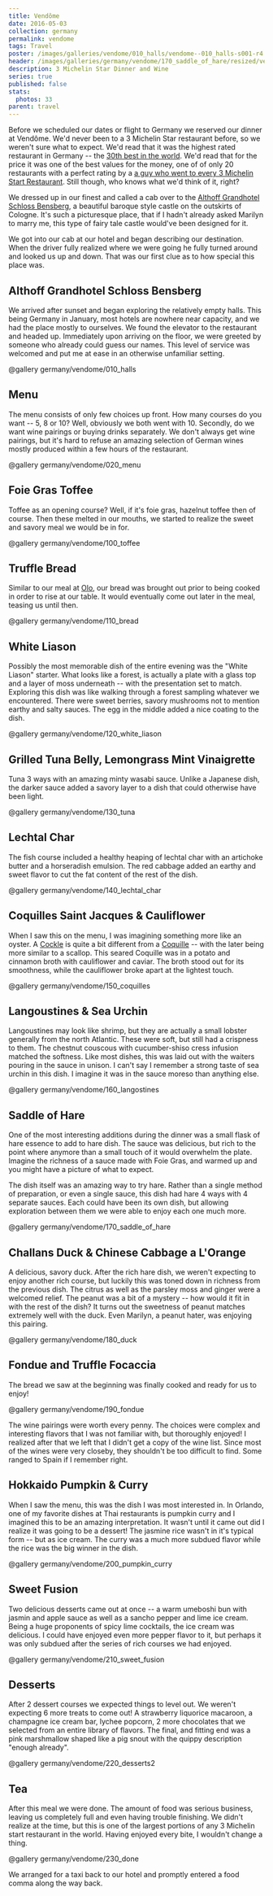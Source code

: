 ```yaml
---
title: Vendôme
date: 2016-05-03
collection: germany
permalink: vendome
tags: Travel
poster: /images/galleries/vendome/010_halls/vendome--010_halls-s001-r4.jpg
header: /images/galleries/germany/vendome/170_saddle_of_hare/resized/vendome--170_saddle_of_hare-s017-r5.jpg
description: 3 Michelin Star Dinner and Wine
series: true
published: false
stats:
  photos: 33
parent: travel
---
```


Before we scheduled our dates or flight to Germany we reserved our dinner at Vendôme. We'd never been to a 3 Michelin Star restaurant before, so we weren't sure what to expect. We'd read that it was the highest rated restaurant in Germany -- the [30th best in the world](http://www.theworlds50best.com/list/1-50-winners/Vendome). We'd read that for the price it was one of the best values for the money, one of of only 20 restaurants with a perfect rating by a [a guy who went to every 3 Michelin Start Restaurant](http://www.andyhayler.com/restaurant/vendome). Still though, who knows what we'd think of it, right?

We dressed up in our finest and called a cab over to the [Althoff Grandhotel Schloss Bensberg](http://www.schlossbensberg.com/en), a beautiful baroque style castle on the outskirts of Cologne. It's such a picturesque place, that if I hadn't already asked Marilyn to marry me, this type of fairy tale castle would've been designed for it.

We got into our cab at our hotel and began describing our destination. When the driver fully realized where we were going he fully turned around and looked us up and down. That was our first clue as to how special this place was.


## Althoff Grandhotel Schloss Bensberg

We arrived after sunset and began exploring the relatively empty halls. This being Germany in January, most hotels are nowhere near capacity, and we had the place mostly to ourselves. We found the elevator to the restaurant and headed up. Immediately upon arriving on the floor, we were greeted by someone who already could guess our names. This level of service was welcomed and put me at ease in an otherwise unfamiliar setting.

@gallery germany/vendome/010_halls

## Menu

The menu consists of only few choices up front. How many courses do you want -- 5, 8 or 10? Well, obviously we both went with 10. Secondly, do we want wine pairings or buying drinks separately. We don't always get wine pairings, but it's hard to refuse an amazing selection of German wines mostly produced within a few hours of the restaurant.

@gallery germany/vendome/020_menu


## Foie Gras Toffee

Toffee as an opening course? Well, if it's foie gras, hazelnut toffee then of course. Then these melted in our mouths, we started to realize the sweet and savory meal we would be in for.

@gallery germany/vendome/100_toffee

## Truffle Bread

Similar to our meal at [Olo](/photos/finland/meals), our bread was brought out prior to being cooked in order to rise at our table. It would eventually come out later in the meal, teasing us until then.

@gallery germany/vendome/110_bread


## White Liason

Possibly the most memorable dish of the entire evening was the "White Liason" starter. What looks like a forest, is actually a plate with a glass top and a layer of moss underneath -- with the presentation set to match. Exploring this dish was like walking through a forest sampling whatever we encountered. There were sweet berries, savory mushrooms not to mention earthy and salty sauces. The egg in the middle added a nice coating to the dish.

@gallery germany/vendome/120_white_liason


## Grilled Tuna Belly, Lemongrass Mint Vinaigrette

Tuna 3 ways with an amazing minty wasabi sauce. Unlike a Japanese dish, the darker sauce added a savory layer to a dish that could otherwise have been light.

@gallery germany/vendome/130_tuna


## Lechtal Char

The fish course included a healthy heaping of lechtal char with an artichoke butter and a horseradish emulsion. The red cabbage added an earthy and sweet flavor to cut the fat content of the rest of the dish.

@gallery germany/vendome/140_lechtal_char


## Coquilles Saint Jacques & Cauliflower

When I saw this on the menu, I was imagining something more like an oyster. A [Cockle](https://en.wikipedia.org/wiki/Cockle_(bivalve)) is quite a bit different from a [Coquille](http://www.dictionary.com/browse/coquilles) -- with the later being more similar to a scallop. This seared Coquille was in a potato and cinnamon broth with cauliflower and caviar. The broth stood out for its smoothness, while the cauliflower broke apart at the lightest touch.

@gallery germany/vendome/150_coquilles


## Langoustines & Sea Urchin

Langoustines may look like shrimp, but they are actually a small lobster generally from the north Atlantic. These were soft, but still had a crispness to them. The chestnut couscous with cucumber-shiso cress infusion matched the softness. Like most dishes, this was laid out with the waiters pouring in the sauce in unison. I can't say I remember a strong taste of sea urchin in this dish. I imagine it was in the sauce moreso than anything else.

@gallery germany/vendome/160_langostines


## Saddle of Hare

One of the most interesting additions during the dinner was a small flask of hare essence to add to hare dish. The sauce was delicious, but rich to the point where anymore than a small touch of it would overwhelm the plate. Imagine the richness of a sauce made with Foie Gras, and warmed up and you might have a picture of what to expect.

The dish itself was an amazing way to try hare. Rather than a single method of preparation, or even a single sauce, this dish had hare 4 ways with 4 separate sauces. Each could have been its own dish, but allowing exploration between them we were able to enjoy each one much more.

@gallery germany/vendome/170_saddle_of_hare


## Challans Duck & Chinese Cabbage a L'Orange

A delicious, savory duck. After the rich hare dish, we weren't expecting to enjoy another rich course, but luckily this was toned down in richness from the previous dish. The citrus as well as the parsley moss and ginger were a welcomed relief. The peanut was a bit of a mystery -- how would it fit in with the rest of the dish? It turns out the sweetness of peanut matches extremely well with the duck. Even Marilyn, a peanut hater, was enjoying this pairing.

@gallery germany/vendome/180_duck


## Fondue and Truffle Focaccia

The bread we saw at the beginning was finally cooked and ready for us to enjoy!

@gallery germany/vendome/190_fondue

The wine pairings were worth every penny. The choices were complex and interesting flavors that I was not familiar with, but thoroughly enjoyed! I realized after that we left that I didn't get a copy of the wine list. Since most of the wines were very closeby, they shouldn't be too difficult to find. Some ranged to Spain if I remember right.


## Hokkaido Pumpkin & Curry

When I saw the menu, this was the dish I was most interested in. In Orlando, one of my favorite dishes at Thai restaurants is pumpkin curry and I imagined this to be an amazing interpretation. It wasn't until it came out did I realize it was going to be a dessert! The jasmine rice wasn't in it's typical form -- but as ice cream. The curry was a much more subdued flavor while the rice was the big winner in the dish.

@gallery germany/vendome/200_pumpkin_curry


## Sweet Fusion

Two delicious desserts came out at once -- a warm umeboshi bun with jasmin and apple sauce as well as a sancho pepper and lime ice cream. Being a huge proponents of spicy lime cocktails, the ice cream was delicious. I could have enjoyed even more pepper flavor to it, but perhaps it was only subdued after the series of rich courses we had enjoyed.

@gallery germany/vendome/210_sweet_fusion

## Desserts

After 2 dessert courses we expected things to level out. We weren't expecting 6 more treats to come out! A strawberry liquorice macaroon, a champagne ice cream bar, lychee popcorn, 2 more chocolates that we selected from an entire library of flavors. The final, and fitting end was a pink marshmallow shaped like a pig snout with the quippy description "enough already".

@gallery germany/vendome/220_desserts2


## Tea

After this meal we were done. The amount of food was serious business, leaving us completely full and even having trouble finishing. We didn't realize at the time, but this is one of the largest portions of any 3 Michelin start restaurant in the world. Having enjoyed every bite, I wouldn't change a thing.

@gallery germany/vendome/230_done

We arranged for a taxi back to our hotel and promptly entered a food comma along the way back.
